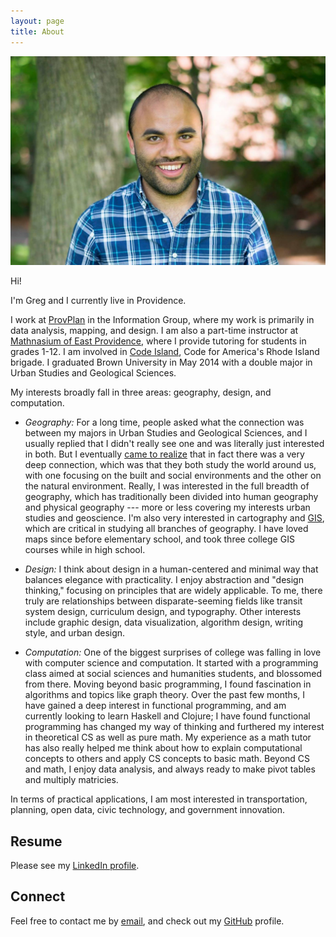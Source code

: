 ```yaml
---
layout: page
title: About
---
```


![Profile picture](/images/Profile_Pic_Cropped.png)


Hi!

I'm Greg and I currently live in Providence.

I work at [ProvPlan](http://provplan.org/) in the Information Group, where my work is primarily in data analysis, mapping, and design. I am also a part-time instructor at [Mathnasium of East Providence](http://www.mathnasium.com/eastprovidence), where I provide tutoring for students in grades 1-12. I am involved in [Code Island](http://code-island.org/), Code for America's Rhode Island brigade. I graduated Brown University in May 2014 with a double major in Urban Studies and Geological Sciences.

My interests broadly fall in three areas: geography, design, and computation.

* _Geography:_ For a long time, people asked what the connection was between my majors in Urban Studies and Geological Sciences, and I usually replied that I didn't really see one and was literally just interested in both. But I eventually [came to realize](http://www.brown.edu/academics/urban-studies/sites/brown.edu.academics.urban-studies/files/uploads/2014%20Urban%20Studies%20Newsletter_0.pdf#page=2) that in fact there was a very deep connection, which was that they both study the world around us, with one focusing on the built and social environments and the other on the natural environment. Really, I was interested in the full breadth of geography, which has traditionally been divided into human geography and physical geography --- more or less covering my interests urban studies and geoscience. I'm also very interested in cartography and [GIS](https://en.wikipedia.org/wiki/Geographic_information_system), which are critical in studying all branches of geography. I have loved maps since before elementary school, and took three college GIS courses while in high school. 

* _Design:_ I think about design in a human-centered and minimal way that balances elegance with practicality. I enjoy abstraction and "design thinking," focusing on principles that are widely applicable. To me, there truly are relationships between disparate-seeming fields like transit system design, curriculum design, and typography. Other interests include graphic design, data visualization, algorithm design, writing style, and urban design.

* _Computation:_ One of the biggest surprises of college was falling in love with computer science and computation. It started with a programming class aimed at social sciences and humanities students, and blossomed from there. Moving beyond basic programming, I found fascination in algorithms and topics like graph theory. Over the past few months, I have gained a deep interest in functional programming, and am currently looking to learn Haskell and Clojure; I have found functional programming has changed my way of thinking and furthered my interest in theoretical CS as well as pure math. My experience as a math tutor has also really helped me think about how to explain computational concepts to others and apply CS concepts to basic math. Beyond CS and math, I enjoy data analysis, and always ready to make pivot tables and multiply matricies.


In terms of practical applications, I am most interested in transportation, planning, open data, civic technology, and government innovation.



## Resume

Please see my [LinkedIn profile](https://www.linkedin.com/pub/greg-jordan-detamore/36/a42/a20).

## Connect

Feel free to contact me by [email](mailto:greg@gregjd.com), and check out my [GitHub](https://github.com/gregjd) profile.